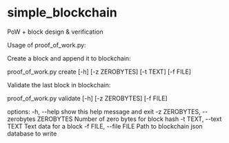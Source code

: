 # simple_blockchain
PoW + block design &amp; verification


Usage of proof_of_work.py:

Create a block and append it to blockchain:

proof_of_work.py create [-h] [-z ZEROBYTES] [-t TEXT] [-f FILE]

Validate the last block in blockchain:

proof_of_work.py validate [-h] [-z ZEROBYTES] [-f FILE]

options:
  -h, --help            show this help message and exit
  -z ZEROBYTES, --zerobytes ZEROBYTES
                        Number of zero bytes for block hash
  -t TEXT, --text TEXT  Text data for a block
  -f FILE, --file FILE  Path to blockchain json database to write
